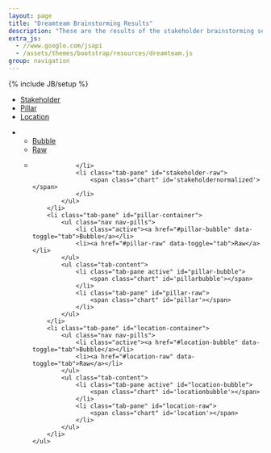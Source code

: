 ```yaml
---
layout: page
title: "Dreamteam Brainstorming Results"
description: "These are the results of the stakeholder brainstorming session that took place May 14, 2014."
extra_js:
  - //www.google.com/jsapi
  - /assets/themes/bootstrap/resources/dreamteam.js
group: navigation
---
```

{% include JB/setup %}

<section>
    <ul class="nav nav-tabs">
        <li class="active"><a href="#stakeholder-container" data-toggle="tab">Stakeholder</a></li>
        <li><a href="#pillar-container" data-toggle="tab">Pillar</a></li>
        <li><a href="#location-container" data-toggle="tab">Location</a></li>    
    </ul>
    <ul class="chart-container tab-content">
        <li class="tab-pane active" id="stakeholder-container">
            <ul class="nav nav-pills">
                <li class="active"><a href="#stakeholder-bubble" data-toggle="tab">Bubble</a></li>
                <li><a href="#stakeholder-raw" data-toggle="tab">Raw</a></li>
            </ul>
            <ul class="tab-content">
                <li class="tab-pane active" id="stakeholder-bubble">
                    <span class="chart" id='stakeholdernormalizedbubble'></span>
	
                </li>
                <li class="tab-pane" id="stakeholder-raw">
                    <span class="chart" id='stakeholdernormalized'></span>
                </li>
            </ul>
        </li>
        <li class="tab-pane" id="pillar-container">
            <ul class="nav nav-pills">
                <li class="active"><a href="#pillar-bubble" data-toggle="tab">Bubble</a></li>
                <li><a href="#pillar-raw" data-toggle="tab">Raw</a></li>
            </ul>
            <ul class="tab-content">
                <li class="tab-pane active" id="pillar-bubble">
                    <span class="chart" id='pillarbubble'></span>
                </li>
                <li class="tab-pane" id="pillar-raw">
                    <span class="chart" id='pillar'></span>
                </li>
            </ul>
        </li>
        <li class="tab-pane" id="location-container">
            <ul class="nav nav-pills">
                <li class="active"><a href="#location-bubble" data-toggle="tab">Bubble</a></li>
                <li><a href="#location-raw" data-toggle="tab">Raw</a></li>
            </ul>
            <ul class="tab-content">
                <li class="tab-pane active" id="location-bubble">
                    <span class="chart" id='locationbubble'></span>
                </li>
                <li class="tab-pane" id="location-raw">
                    <span class="chart" id='location'></span>
                </li>
            </ul>
        </li>
    </ul>
</section>


